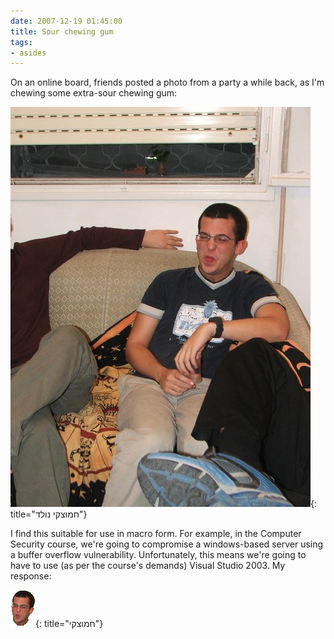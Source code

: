 ```yaml
---
date: 2007-12-19 01:45:00
title: Sour chewing gum
tags:
- asides
---
```


On an online board, friends posted a photo from a party a while back, as I'm chewing some extra-sour chewing gum:

![חמוצקי נולד](/assets/images/2007/12/dscf6400ff0.jpg){: title="חמוצקי נולד"}

I find this suitable for use in macro form. For example, in the Computer
Security course, we're going to compromise a windows-based server using a
buffer overflow vulnerability. Unfortunately, this means we're going to have to
use (as per the course's demands) Visual Studio 2003. My response:

![חמוצקי](/assets/images/2007/12/lutz2as3.gif){: title="חמוצקי"}
